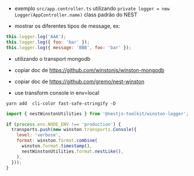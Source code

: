 - exemplo `src/app.controller.ts` utilizando `private logger = new Logger(AppController.name)` class padrão do NEST

- mostrar os diferentes tipos de message, ex:

```js
this.logger.log('AAA');
this.logger.log({ foo: 'bar' });
this.logger.log({ message: 'BBB', foo: 'bar' });
```

- utilizando o transport mongodb

- copiar doc de https://github.com/winstonjs/winston-mongodb

- copiar doc de https://github.com/gremo/nest-winston


- use transform console in env=local

`yarn add  cli-color fast-safe-stringify -D`

```js
import { nestWinstonUtilities } from '@nestjs-toolkit/winston-logger';

if (process.env.NODE_ENV !== 'production') {
  transports.push(new winston.transports.Console({
    level: 'verbose',
    format: winston.format.combine(
      winston.format.timestamp(),
      nestWinstonUtilities.format.nestLike(),
    ),
  }));
}
```
